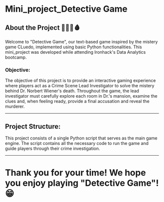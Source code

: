 # Mini_project_Detective Game

<div style="text-align: left;">
  <h2>About the Project 👀🎲🔪🩸	</h2>

  <p>
    Welcome to "Detective Game", our text-based game inspired by the mistery game CLuedo, implemented using basic Python functionalities.
    This mini_project was developed while attending Ironhack's Data Analytics bootcamp. 
  </p>
  
  <h3>Objective:</h3>
  <p>
    The objective of this project is to provide an interactive gaming experience where players act as a Crime Scene Lead Investigator to solve the mistery behind Dr. Norbert Wiener's death. 
    Throughout the game, the lead investigator must carefully explore each room in Dr.'s mansion, examine the clues and, when feeling ready, provide a final accusation and reveal the murderer.
  </p>
  
---

<div style="text-align: left;">
<h2>Project Structure:</h2>

<p>
  This project consists of a single Python script that serves as the main game engine. The script contains all the necessary code to run the game and guide players through their crime investigation.
</p>

---

# Thank you for your time! We hope you enjoy playing "Detective Game"! 😁
